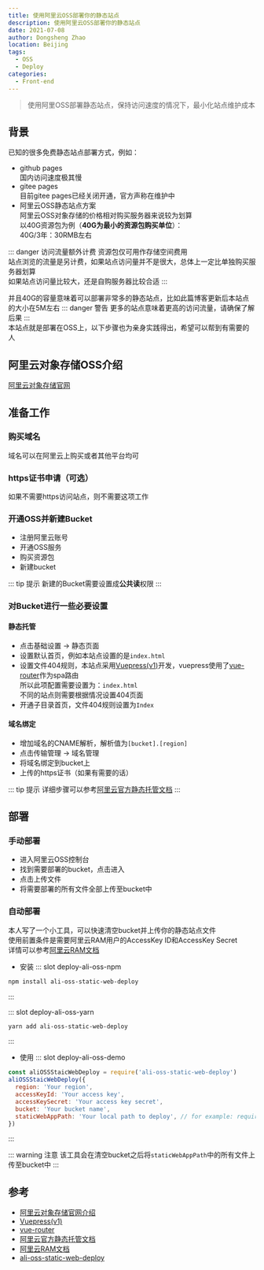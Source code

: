 ```yaml
---
title: 使用阿里云OSS部署你的静态站点
description: 使用阿里云OSS部署你的静态站点
date: 2021-07-08
author: Dongsheng Zhao
location: Beijing
tags:
  - OSS
  - Deploy
categories:
  - Front-end
---
```


> 使用阿里OSS部署静态站点，保持访问速度的情况下，最小化站点维护成本

<!-- more -->

## 背景

已知的很多免费静态站点部署方式，例如：
* github pages  
国内访问速度极其慢
* gitee pages  
目前gitee pages已经关闭开通，官方声称在维护中
* 阿里云OSS静态站点方案  
阿里云OSS对象存储的价格相对购买服务器来说较为划算  
以40G资源包为例（**40G为最小的资源包购买单位**）：  
40G/3年：30RMB左右

::: danger 访问流量额外计费
资源包仅可用作存储空间费用  
站点浏览的流量是另计费，如果站点访问量并不是很大，总体上一定比单独购买服务器划算  
如果站点访问量比较大，还是自购服务器比较合适
:::

并且40G的容量意味着可以部署非常多的静态站点，比如此篇博客更新后本站点的大小在5M左右
::: danger 警告
更多的站点意味着更高的访问流量，请确保了解后果
:::  
本站点就是部署在OSS上，以下步骤也为亲身实践得出，希望可以帮到有需要的人  

## 阿里云对象存储OSS介绍

[阿里云对象存储官网](https://www.aliyun.com/product/oss)

## 准备工作

### 购买域名

域名可以在阿里云上购买或者其他平台均可

### https证书申请（可选）

如果不需要https访问站点，则不需要这项工作

### 开通OSS并新建Bucket


* 注册阿里云账号
* 开通OSS服务
* 购买资源包
* 新建bucket


::: tip 提示
新建的Bucket需要设置成**公共读**<Badge text="重要" type="" />权限
:::


### 对Bucket进行一些必要设置


#### 静态托管

* 点击基础设置 -> 静态页面
* 设置默认首页，例如本站点设置的是`index.html`
* 设置文件404规则，本站点采用[Vuepress(v1)](https://vuepress.vuejs.org/zh/)开发，vuepress使用了[vue-router](https://router.vuejs.org/zh/)作为spa路由  
所以此项配置需要设置为：`index.html`  
不同的站点则需要根据情况设置404页面  
* 开通子目录首页，文件404规则设置为`Index`

#### 域名绑定

* 增加域名的CNAME解析，解析值为`[bucket].[region]`
* 点击传输管理 -> 域名管理
* 将域名绑定到bucket上
* 上传的https证书（如果有需要的话）

::: tip 提示
详细步骤可以参考[阿里云官方静态托管文档](https://help.aliyun.com/document_detail/31872.html)
:::

## 部署

### 手动部署

* 进入阿里云OSS控制台
* 找到需要部署的bucket，点击进入
* 点击上传文件
* 将需要部署的所有文件全部上传至bucket中

### 自动部署

本人写了一个小工具，可以快速清空bucket并上传你的静态站点文件  
使用前置条件是需要阿里云RAM用户的AccessKey ID和AccessKey Secret  
详情可以参考[阿里云RAM文档](https://help.aliyun.com/product/28625.html)

* 安装
<Util-CodeTab
  key-prefix="deploy-ali-oss"
  :code-types="['npm', 'yarn']"
  default-active-code-type="npm"
/>
::: slot deploy-ali-oss-npm
```sh
npm install ali-oss-static-web-deploy
```
:::

::: slot deploy-ali-oss-yarn
```sh
yarn add ali-oss-static-web-deploy
```
:::
* 使用
<Util-CodeTab
  key-prefix="deploy-ali-oss"
  :code-types="['demo']"
  default-active-code-type="demo"
/>
::: slot deploy-ali-oss-demo
```js
const aliOSSStaicWebDeploy = require('ali-oss-static-web-deploy')
aliOSSStaicWebDeploy({
  region: 'Your region',
  accessKeyId: 'Your access key',
  accessKeySecret: 'Your access key secret',
  bucket: 'Your bucket name',
  staticWebAppPath: 'Your local path to deploy', // for example: require('path').resolve(process.cwd(), 'dist')
})
```
:::

::: warning 注意
该工具会在清空bucket之后将`staticWebAppPath`中的所有文件上传至bucket中
:::

## 参考

* [阿里云对象存储官网介绍](https://www.aliyun.com/product/oss)
* [Vuepress(v1)](https://vuepress.vuejs.org/zh/)
* [vue-router](https://router.vuejs.org/zh/)
* [阿里云官方静态托管文档](https://help.aliyun.com/document_detail/31872.html)
* [阿里云RAM文档](https://help.aliyun.com/product/28625.html)
* [ali-oss-static-web-deploy](https://github.com/Blackman99/ali-oss-static-web-deploy)